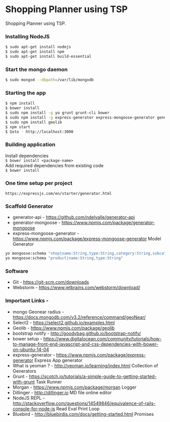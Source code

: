 # Shopping Planner using TSP
Shopping Planner using TSP.

### Installing NodeJS
```sh
$ sudo apt-get install nodejs
$ sudo apt-get install npm
$ sudo apt-get install build-essential
```

### Start the mongo daemon
```sh
$ sudo mongod --dbpath=/var/lib/mongodb
```

### Starting the app
```sh
$ npm install
$ bower install
$ sudo npm install -g yo grunt grunt-cli bower
$ sudo npm install -g express-generator express-mongoose-generator generator-bootstrap generator-mongoose
$ sudo npm install geolib
$ npm start
$ Goto - http://localhost:3000
```

### Building application
Install dependencies <br>
``
$ bower install <package-name>
`` <br>
Add required dependencies from existing code <br>
``
$ bower install
`` <br>

### One time setup per project
```
https://expressjs.com/en/starter/generator.html
```

### Scaffold Generator
* generator-api - https://github.com/ndelvalle/generator-api
* generator-mongoose - https://www.npmjs.com/package/generator-mongoose
* express-mongoose-generator - https://www.npmjs.com/package/express-mongoose-generator
	Model Generator


```sh
yo mongoose:schema "shop|name:String,type:String,category:String,subcategory:String,coordinates:Array,city:String,country:String,address:String,postcode:String,owner:String,phone:String"
yo mongoose:schema "product|name:String,type:String"
```
### Software
* Git - https://git-scm.com/downloads
* Webstorm - https://www.jetbrains.com/webstorm/download/

### Important Links -
* mongo Geonear radius - https://docs.mongodb.com/v3.2/reference/command/geoNear/
* Select2 - https://select2.github.io/examples.html
* Geolib - https://www.npmjs.com/package/geolib
* bootstrap notify - http://goodybag.github.io/bootstrap-notify/
* bower setup - https://www.digitalocean.com/community/tutorials/how-to-manage-front-end-javascript-and-css-dependencies-with-bower-on-ubuntu-14-04
* express-generator - https://www.npmjs.com/package/express-generator
	Express App generator
* What is yeoman ? - http://yeoman.io/learning/index.html
	Collection of Generators
* Grunt - https://scotch.io/tutorials/a-simple-guide-to-getting-started-with-grunt
	Task Runner
* Morgan - https://www.npmjs.com/package/morgan
	Logger
* Dillinger - http://dillinger.io
	MD file online editor
* NodeJS REPL - http://stackoverflow.com/questions/14549846/equivalence-of-rails-console-for-node-js
	Read Eval Print Loop
* Bluebird - http://bluebirdjs.com/docs/getting-started.html
	Promises